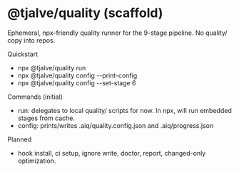 # @tjalve/quality (scaffold)

Ephemeral, npx-friendly quality runner for the 9-stage pipeline. No quality/ copy into repos.

Quickstart
- npx @tjalve/quality run
- npx @tjalve/quality config --print-config
- npx @tjalve/quality config --set-stage 6

Commands (initial)
- run: delegates to local quality/ scripts for now. In npx, will run embedded stages from cache.
- config: prints/writes .aiq/quality.config.json and .aiq/progress.json

Planned
- hook install, ci setup, ignore write, doctor, report, changed-only optimization.
